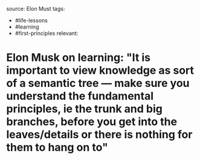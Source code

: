 source: Elon Must
tags:
- #life-lessons 
- #learning 
- #first-principles
relevant: 

# Elon Musk on learning: "It is important to view knowledge as sort of a semantic tree — make sure you understand the fundamental principles, ie the trunk and big branches, before you get into the leaves/details or there is nothing for them to hang on to"